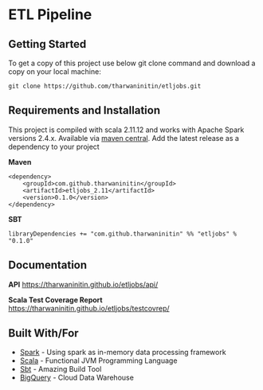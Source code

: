 # ETL Pipeline

## Getting Started
To get a copy of this project use below git clone command and download a copy
on your local machine:
```shell
git clone https://github.com/tharwaninitin/etljobs.git
```

## Requirements and Installation
This project is compiled with scala 2.11.12 and works with Apache Spark versions 2.4.x.
Available via [maven central](https://mvnrepository.com/artifact/com.github.tharwaninitin/etljobs). 
Add the latest release as a dependency to your project

__Maven__
```
<dependency>
    <groupId>com.github.tharwaninitin</groupId>
    <artifactId>etljobs_2.11</artifactId>
    <version>0.1.0</version>
</dependency>
```
__SBT__
```
libraryDependencies += "com.github.tharwaninitin" %% "etljobs" % "0.1.0"
```

## Documentation

__API__ https://tharwaninitin.github.io/etljobs/api/

__Scala Test Coverage Report__  https://tharwaninitin.github.io/etljobs/testcovrep/


## Built With/For
* [Spark](https://spark.apache.org/) - Using spark as in-memory data processing framework
* [Scala](https://www.scala-lang.org/) - Functional JVM Programming Language
* [Sbt](https://www.scala-sbt.org/download.html) - Amazing Build Tool
* [BigQuery](https://cloud.google.com/bigquery/) - Cloud Data Warehouse

